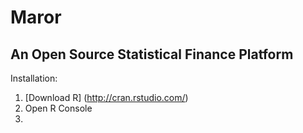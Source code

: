 Maror
=====

An Open Source Statistical Finance Platform
-------------------------------------------

Installation:

1. [Download R] (http://cran.rstudio.com/)
2. Open R Console
3. 

